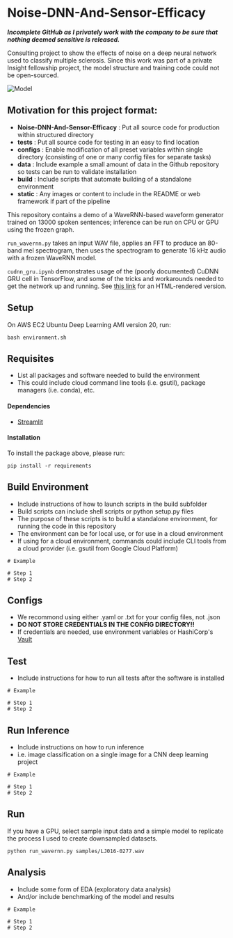 # Noise-DNN-And-Sensor-Efficacy
*****Incomplete GitHub as I privately work with the company to be sure that nothing deemed sensitive is released.*****

Consulting project to show the effects of noise on a deep neural network used to classify multiple sclerosis. Since this work was part of a private Insight fellowship project, the model structure and training code could not be open-sourced.

![Model](img/pipeline.png)

## Motivation for this project format:
- **Noise-DNN-And-Sensor-Efficacy** : Put all source code for production within structured directory
- **tests** : Put all source code for testing in an easy to find location
- **configs** : Enable modification of all preset variables within single directory (consisting of one or many config files for separate tasks)
- **data** : Include example a small amount of data in the Github repository so tests can be run to validate installation
- **build** : Include scripts that automate building of a standalone environment
- **static** : Any images or content to include in the README or web framework if part of the pipeline

This repository contains a demo of a WaveRNN-based waveform generator trained
on 13000 spoken sentences; inference can be run on CPU or GPU using the frozen
graph.

`run_wavernn.py` takes an input WAV file, applies an FFT to produce an 80-band
mel spectrogram, then uses the spectrogram to generate 16 kHz audio with a
frozen WaveRNN model.

`cudnn_gru.ipynb` demonstrates usage of the (poorly documented) CuDNN GRU cell
in TensorFlow, and some of the tricks and workarounds needed to get the network
up and running. See [this link](http://htmlpreview.github.io/?https://github.com/austinmoehle/wavernn/blob/master/cudnn_gru.html)
for an HTML-rendered version.


## Setup
On AWS EC2 Ubuntu Deep Learning AMI version 20, run:
```shell
bash environment.sh
```

## Requisites

- List all packages and software needed to build the environment
- This could include cloud command line tools (i.e. gsutil), package managers (i.e. conda), etc.

#### Dependencies

- [Streamlit](streamlit.io)

#### Installation
To install the package above, please run:
```shell
pip install -r requirements
```

## Build Environment
- Include instructions of how to launch scripts in the build subfolder
- Build scripts can include shell scripts or python setup.py files
- The purpose of these scripts is to build a standalone environment, for running the code in this repository
- The environment can be for local use, or for use in a cloud environment
- If using for a cloud environment, commands could include CLI tools from a cloud provider (i.e. gsutil from Google Cloud Platform)
```
# Example

# Step 1
# Step 2
```

## Configs
- We recommond using either .yaml or .txt for your config files, not .json
- **DO NOT STORE CREDENTIALS IN THE CONFIG DIRECTORY!!**
- If credentials are needed, use environment variables or HashiCorp's [Vault](https://www.vaultproject.io/)


## Test
- Include instructions for how to run all tests after the software is installed
```
# Example

# Step 1
# Step 2
```

## Run Inference
- Include instructions on how to run inference
- i.e. image classification on a single image for a CNN deep learning project
```
# Example

# Step 1
# Step 2
```

## Run
If you have a GPU, select sample input data and a simple model to replicate the process I used to create downsampled datasets.
```
python run_wavernn.py samples/LJ016-0277.wav
```


## Analysis
- Include some form of EDA (exploratory data analysis)
- And/or include benchmarking of the model and results
```
# Example

# Step 1
# Step 2
```
